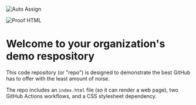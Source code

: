 ![Auto Assign](https://github.com/Raisin-Butter-Labs/demo-repository/actions/workflows/auto-assign.yml/badge.svg)

![Proof HTML](https://github.com/Raisin-Butter-Labs/demo-repository/actions/workflows/proof-html.yml/badge.svg)

# Welcome to your organization's demo respository
This code repository (or "repo") is designed to demonstrate the best GitHub has to offer with the least amount of noise.

The repo includes an `index.html` file (so it can render a web page), two GitHub Actions workflows, and a CSS stylesheet dependency.
